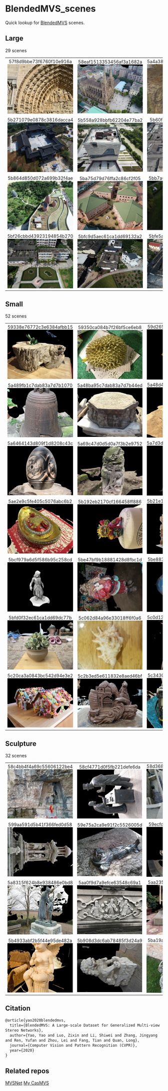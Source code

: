 # BlendedMVS_scenes
Quick lookup for [BlendedMVS](https://arxiv.org/pdf/1911.10127.pdf) scenes.

## Large

29 scenes

|     |     |     |     |     |     |     |     |
|:---:|:---:|:---:|:---:|:---:|:---:|:---:|:---:|
|57f8d9bbe73f6760f10e916a![](large/57f8d9bbe73f6760f10e916a.jpg)|58eaf1513353456af3a1682a![](large/58eaf1513353456af3a1682a.jpg)|5a4a38dad38c8a075495b5d2![](large/5a4a38dad38c8a075495b5d2.jpg)|5aa515e613d42d091d29d300![](large/5aa515e613d42d091d29d300.jpg)|5af02e904c8216544b4ab5a2![](large/5af02e904c8216544b4ab5a2.jpg)|5af28cea59bc705737003253![](large/5af28cea59bc705737003253.jpg)|5afacb69ab00705d0cefdd5b![](large/5afacb69ab00705d0cefdd5b.jpg)|5b08286b2775267d5b0634ba![](large/5b08286b2775267d5b0634ba.jpg)|
|5b271079e0878c3816dacca4![](large/5b271079e0878c3816dacca4.jpg)|5b558a928bbfb62204e77ba2![](large/5b558a928bbfb62204e77ba2.jpg)|5b60fa0c764f146feef84df0![](large/5b60fa0c764f146feef84df0.jpg)|5b62647143840965efc0dbde![](large/5b62647143840965efc0dbde.jpg)|5b69cc0cb44b61786eb959bf![](large/5b69cc0cb44b61786eb959bf.jpg)|5b6e716d67b396324c2d77cb![](large/5b6e716d67b396324c2d77cb.jpg)|5b6eff8b67b396324c5b2672![](large/5b6eff8b67b396324c5b2672.jpg)|5b7a3890fc8fcf6781e2593a![](large/5b7a3890fc8fcf6781e2593a.jpg)|
|5b864d850d072a699b32f4ae![](large/5b864d850d072a699b32f4ae.jpg)|5ba75d79d76ffa2c86cf2f05![](large/5ba75d79d76ffa2c86cf2f05.jpg)|5bb7a08aea1cfa39f1a947ab![](large/5bb7a08aea1cfa39f1a947ab.jpg)|5bbb6eb2ea1cfa39f1af7e0c![](large/5bbb6eb2ea1cfa39f1af7e0c.jpg)|5be3a5fb8cfdd56947f6b67c![](large/5be3a5fb8cfdd56947f6b67c.jpg)|5be3ae47f44e235bdbbc9771![](large/5be3ae47f44e235bdbbc9771.jpg)|5bf17c0fd439231948355385![](large/5bf17c0fd439231948355385.jpg)|5bf18642c50e6f7f8bdbd492![](large/5bf18642c50e6f7f8bdbd492.jpg)|
|5bf26cbbd43923194854b270![](large/5bf26cbbd43923194854b270.jpg)|5bfc9d5aec61ca1dd69132a2![](large/5bfc9d5aec61ca1dd69132a2.jpg)|5bfe5ae0fe0ea555e6a969ca![](large/5bfe5ae0fe0ea555e6a969ca.jpg)|5bff3c5cfe0ea555e6bcbf3a![](large/5bff3c5cfe0ea555e6bcbf3a.jpg)|5c1f33f1d33e1f2e4aa6dda4![](large/5c1f33f1d33e1f2e4aa6dda4.jpg)|

## Small

52 scenes

|     |     |     |     |     |     |     |     |
|:---:|:---:|:---:|:---:|:---:|:---:|:---:|:---:|
|59338e76772c3e6384afbb15![](small/59338e76772c3e6384afbb15.jpg)|59350ca084b7f26bf5ce6eb8![](small/59350ca084b7f26bf5ce6eb8.jpg)|59d2657f82ca7774b1ec081d![](small/59d2657f82ca7774b1ec081d.jpg)|59e864b2a9e91f2c5529325f![](small/59e864b2a9e91f2c5529325f.jpg)|5a0271884e62597cdee0d0eb![](small/5a0271884e62597cdee0d0eb.jpg)|5a3ca9cb270f0e3f14d0eddb![](small/5a3ca9cb270f0e3f14d0eddb.jpg)|5a3cb4e4270f0e3f14d12f43![](small/5a3cb4e4270f0e3f14d12f43.jpg)|5a3f4aba5889373fbbc5d3b5![](small/5a3f4aba5889373fbbc5d3b5.jpg)|
|5a489fb1c7dab83a7d7b1070![](small/5a489fb1c7dab83a7d7b1070.jpg)|5a48ba95c7dab83a7d7b44ed![](small/5a48ba95c7dab83a7d7b44ed.jpg)|5a48d4b2c7dab83a7d7b9851![](small/5a48d4b2c7dab83a7d7b9851.jpg)|5a563183425d0f5186314855![](small/5a563183425d0f5186314855.jpg)|5a572fd9fc597b0478a81d14![](small/5a572fd9fc597b0478a81d14.jpg)|5a57542f333d180827dfc132![](small/5a57542f333d180827dfc132.jpg)|5a618c72784780334bc1972d![](small/5a618c72784780334bc1972d.jpg)|5a6400933d809f1d8200af15![](small/5a6400933d809f1d8200af15.jpg)|
|5a6464143d809f1d8208c43c![](small/5a6464143d809f1d8208c43c.jpg)|5a69c47d0d5d0a7f3b2e9752![](small/5a69c47d0d5d0a7f3b2e9752.jpg)|5a7d3db14989e929563eb153![](small/5a7d3db14989e929563eb153.jpg)|5a8aa0fab18050187cbe060e![](small/5a8aa0fab18050187cbe060e.jpg)|5a969eea91dfc339a9a3ad2c![](small/5a969eea91dfc339a9a3ad2c.jpg)|5ab85f1dac4291329b17cb50![](small/5ab85f1dac4291329b17cb50.jpg)|5ab8b8e029f5351f7f2ccf59![](small/5ab8b8e029f5351f7f2ccf59.jpg)|5abc2506b53b042ead637d86![](small/5abc2506b53b042ead637d86.jpg)|
|5ae2e9c5fe405c5076abc6b2![](small/5ae2e9c5fe405c5076abc6b2.jpg)|5b192eb2170cf166458ff886![](small/5b192eb2170cf166458ff886.jpg)|5b21e18c58e2823a67a10dd8![](small/5b21e18c58e2823a67a10dd8.jpg)|5b22269758e2823a67a3bd03![](small/5b22269758e2823a67a3bd03.jpg)|5b78e57afc8fcf6781d0c3ba![](small/5b78e57afc8fcf6781d0c3ba.jpg)|5b950c71608de421b1e7318f![](small/5b950c71608de421b1e7318f.jpg)|5bb8a49aea1cfa39f1aa7f75![](small/5bb8a49aea1cfa39f1aa7f75.jpg)|5bce7ac9ca24970bce4934b6![](small/5bce7ac9ca24970bce4934b6.jpg)|
|5bcf979a6d5f586b95c258cd![](small/5bcf979a6d5f586b95c258cd.jpg)|5be47bf9b18881428d8fbc1d![](small/5be47bf9b18881428d8fbc1d.jpg)|5be883a4f98cee15019d5b83![](small/5be883a4f98cee15019d5b83.jpg)|5bea87f4abd34c35e1860ab5![](small/5bea87f4abd34c35e1860ab5.jpg)|5beb6e66abd34c35e18e66b9![](small/5beb6e66abd34c35e18e66b9.jpg)|5bf03590d4392319481971dc![](small/5bf03590d4392319481971dc.jpg)|5bf21799d43923194842c001![](small/5bf21799d43923194842c001.jpg)|5bf3a82cd439231948877aed![](small/5bf3a82cd439231948877aed.jpg)|
|5bfd0f32ec61ca1dd69dc77b![](small/5bfd0f32ec61ca1dd69dc77b.jpg)|5c062d84a96e33018ff6f0a6![](small/5c062d84a96e33018ff6f0a6.jpg)|5c0d13b795da9479e12e2ee9![](small/5c0d13b795da9479e12e2ee9.jpg)|5c1892f726173c3a09ea9aeb![](small/5c1892f726173c3a09ea9aeb.jpg)|5c189f2326173c3a09ed7ef3![](small/5c189f2326173c3a09ed7ef3.jpg)|5c1af2e2bee9a723c963d019![](small/5c1af2e2bee9a723c963d019.jpg)|5c1b1500bee9a723c96c3e78![](small/5c1b1500bee9a723c96c3e78.jpg)|5c1dbf200843bc542d8ef8c4![](small/5c1dbf200843bc542d8ef8c4.jpg)|
|5c20ca3a0843bc542d94e3e2![](small/5c20ca3a0843bc542d94e3e2.jpg)|5c2b3ed5e611832e8aed46bf![](small/5c2b3ed5e611832e8aed46bf.jpg)|5c34300a73a8df509add216d![](small/5c34300a73a8df509add216d.jpg)|5c34529873a8df509ae57b58![](small/5c34529873a8df509ae57b58.jpg)|

## Sculpture

32 scenes

|     |     |     |     |     |     |     |     |
|:---:|:---:|:---:|:---:|:---:|:---:|:---:|:---:|
|58c4bb4f4a69c55606122be4![](sculpture/58c4bb4f4a69c55606122be4.jpg)|58cf4771d0f5fb221defe6da![](sculpture/58cf4771d0f5fb221defe6da.jpg)|58d36897f387231e6c929903![](sculpture/58d36897f387231e6c929903.jpg)|58f7f7299f5b5647873cb110![](sculpture/58f7f7299f5b5647873cb110.jpg)|59056e6760bb961de55f3501![](sculpture/59056e6760bb961de55f3501.jpg)|5947719bf1b45630bd096665![](sculpture/5947719bf1b45630bd096665.jpg)|5947b62af1b45630bd0c2a02![](sculpture/5947b62af1b45630bd0c2a02.jpg)|59817e4a1bd4b175e7038d19![](sculpture/59817e4a1bd4b175e7038d19.jpg)|
|599aa591d5b41f366fed0d58![](sculpture/599aa591d5b41f366fed0d58.jpg)|59e75a2ca9e91f2c5526005d![](sculpture/59e75a2ca9e91f2c5526005d.jpg)|59ecfd02e225f6492d20fcc9![](sculpture/59ecfd02e225f6492d20fcc9.jpg)|59f363a8b45be22330016cad![](sculpture/59f363a8b45be22330016cad.jpg)|59f70ab1e5c5d366af29bf3e![](sculpture/59f70ab1e5c5d366af29bf3e.jpg)|59f87d0bfa6280566fb38c9a![](sculpture/59f87d0bfa6280566fb38c9a.jpg)|5a48c4e9c7dab83a7d7b5cc7![](sculpture/5a48c4e9c7dab83a7d7b5cc7.jpg)|5a588a8193ac3d233f77fbca![](sculpture/5a588a8193ac3d233f77fbca.jpg)|
|5a8315f624b8e938486e0bd8![](sculpture/5a8315f624b8e938486e0bd8.jpg)|5aa0f9d7a9efce63548c69a1![](sculpture/5aa0f9d7a9efce63548c69a1.jpg)|5aa235f64a17b335eeaf9609![](sculpture/5aa235f64a17b335eeaf9609.jpg)|5ab8713ba3799a1d138bd69a![](sculpture/5ab8713ba3799a1d138bd69a.jpg)|5acf8ca0f3d8a750097e4b15![](sculpture/5acf8ca0f3d8a750097e4b15.jpg)|5adc6bd52430a05ecb2ffb85![](sculpture/5adc6bd52430a05ecb2ffb85.jpg)|5b2c67b5e0878c381608b8d8![](sculpture/5b2c67b5e0878c381608b8d8.jpg)|5b3b353d8d46a939f93524b9![](sculpture/5b3b353d8d46a939f93524b9.jpg)|
|5b4933abf2b5f44e95de482a![](sculpture/5b4933abf2b5f44e95de482a.jpg)|5b908d3dc6ab78485f3d24a9![](sculpture/5b908d3dc6ab78485f3d24a9.jpg)|5ba19a8a360c7c30c1c169df![](sculpture/5ba19a8a360c7c30c1c169df.jpg)|5bc5f0e896b66a2cd8f9bd36![](sculpture/5bc5f0e896b66a2cd8f9bd36.jpg)|5bccd6beca24970bce448134![](sculpture/5bccd6beca24970bce448134.jpg)|5bd43b4ba6b28b1ee86b92dd![](sculpture/5bd43b4ba6b28b1ee86b92dd.jpg)|5be4ab93870d330ff2dce134![](sculpture/5be4ab93870d330ff2dce134.jpg)|5bf7d63575c26f32dbf7413b![](sculpture/5bf7d63575c26f32dbf7413b.jpg)|


## Citation
```
@article{yao2020blendedmvs,
  title={BlendedMVS: A Large-scale Dataset for Generalized Multi-view Stereo Networks},
  author={Yao, Yao and Luo, Zixin and Li, Shiwei and Zhang, Jingyang and Ren, Yufan and Zhou, Lei and Fang, Tian and Quan, Long},
  journal={Computer Vision and Pattern Recognition (CVPR)},
  year={2020}
}
```

## Related repos
[MVSNet](https://github.com/YoYo000/MVSNet)
[My CasMVS](https://github.com/kwea123/CasMVSNet_pl)
